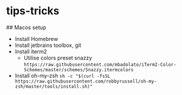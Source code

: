# tips-tricks

## Macos setup

* Install Homebrew
* Install jetbrains toolbox, git
* Install iterm2
    * Utilise colors preset snazzy `https://raw.githubusercontent.com/mbadolato/iTerm2-Color-Schemes/master/schemes/Snazzy.itermcolors`
* Install oh-my-zsh `sh -c "$(curl -fsSL https://raw.githubusercontent.com/robbyrussell/oh-my-zsh/master/tools/install.sh)"`
